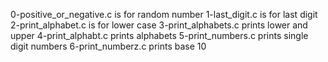 0-positive_or_negative.c is for random number
1-last_digit.c is for last digit
2-print_alphabet.c is for lower case
3-print_alphabets.c prints lower and upper
4-print_alphabt.c prints alphabets
5-print_numbers.c prints single digit numbers
6-print_numberz.c prints base 10

